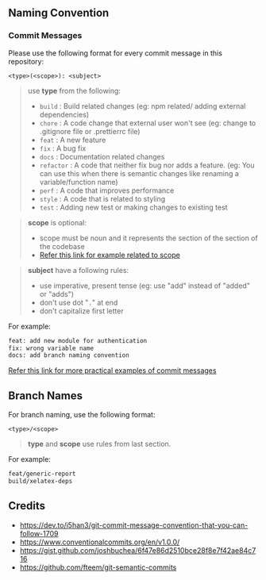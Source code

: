 ## Naming Convention

### Commit Messages

Please use the following format for every commit message in this repository:

`<type>(<scope>): <subject>`

> use **type** from the following:
> * `build` : Build related changes (eg: npm related/ adding external dependencies)
> * `chore` : A code change that external user won't see (eg: change to .gitignore file or .prettierrc file)
> * `feat` : A new feature
> * `fix` : A bug fix
> * `docs` : Documentation related changes
> * `refactor` : A code that neither fix bug nor adds a feature. (eg: You can use this when there is semantic changes like renaming a variable/function name)
> * `perf` : A code that improves performance
> * `style` : A code that is related to styling
> * `test` : Adding new test or making changes to existing test

> **scope** is optional:
> * scope must be noun and it represents the section of the section of the codebase
> * [Refer this link for example related to scope](http://karma-runner.github.io/1.0/dev/git-commit-msg.html)

> **subject** have a following rules:
> * use imperative, present tense (eg: use "add" instead of "added" or "adds")
> * don't use dot "`.`" at end
> * don't capitalize first letter

For example:
```zsh
feat: add new module for authentication
fix: wrong variable name
docs: add branch naming convention
```

[Refer this link for more practical examples of commit messages](https://github.com/eslint/eslint/commits/master)

## Branch Names

For branch naming, use the following format:

`<type>/<scope>`

> **type** and **scope** use rules from last section.

For example:
```zsh
feat/generic-report
build/xelatex-deps
```

## Credits 

* https://dev.to/i5han3/git-commit-message-convention-that-you-can-follow-1709
* https://www.conventionalcommits.org/en/v1.0.0/
* https://gist.github.com/joshbuchea/6f47e86d2510bce28f8e7f42ae84c716
* https://github.com/fteem/git-semantic-commits